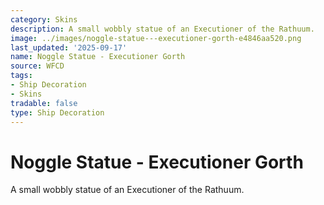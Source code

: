 ```yaml
---
category: Skins
description: A small wobbly statue of an Executioner of the Rathuum.
image: ../images/noggle-statue---executioner-gorth-e4846aa520.png
last_updated: '2025-09-17'
name: Noggle Statue - Executioner Gorth
source: WFCD
tags:
- Ship Decoration
- Skins
tradable: false
type: Ship Decoration
---
```


# Noggle Statue - Executioner Gorth

A small wobbly statue of an Executioner of the Rathuum.

